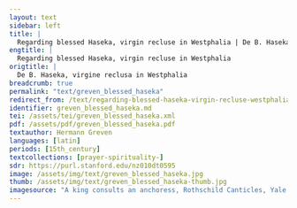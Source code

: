 ```yaml
---
layout: text
sidebar: left
title: |
  Regarding blessed Haseka, virgin recluse in Westphalia | De B. Haseka, virgine reclusa in Westphalia
engtitle: |
  Regarding blessed Haseka, virgin recluse in Westphalia
origtitle: |
  De B. Haseka, virgine reclusa in Westphalia
breadcrumb: true
permalink: "text/greven_blessed_haseka"
redirect_from: /text/regarding-blessed-haseka-virgin-recluse-westphalia
identifier: greven_blessed_haseka.md
tei: /assets/tei/greven_blessed_haseka.xml
pdf: /assets/pdf/greven_blessed_haseka.pdf
textauthor: Hermann Greven
languages: [latin]
periods: [15th_century]
textcollections: [prayer-spirituality-]
sdr: https://purl.stanford.edu/nz010dt0595
image: /assets/img/text/greven_blessed_haseka.jpg
thumb: /assets/img/text/greven_blessed_haseka-thumb.jpg
imagesource: "A king consults an anchoress, Rothschild Canticles, Yale Bienecke MS 404 [Public Domain]"
---
```

